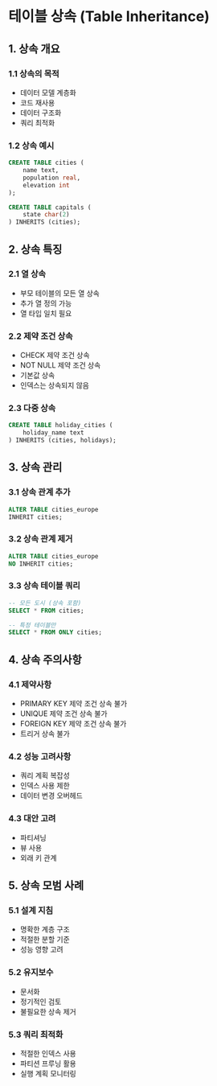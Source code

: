 # 테이블 상속 (Table Inheritance)

## 1. 상속 개요

### 1.1 상속의 목적
- 데이터 모델 계층화
- 코드 재사용
- 데이터 구조화
- 쿼리 최적화

### 1.2 상속 예시
```sql
CREATE TABLE cities (
    name text,
    population real,
    elevation int
);

CREATE TABLE capitals (
    state char(2)
) INHERITS (cities);
```

## 2. 상속 특징

### 2.1 열 상속
- 부모 테이블의 모든 열 상속
- 추가 열 정의 가능
- 열 타입 일치 필요

### 2.2 제약 조건 상속
- CHECK 제약 조건 상속
- NOT NULL 제약 조건 상속
- 기본값 상속
- 인덱스는 상속되지 않음

### 2.3 다중 상속
```sql
CREATE TABLE holiday_cities (
    holiday_name text
) INHERITS (cities, holidays);
```

## 3. 상속 관리

### 3.1 상속 관계 추가
```sql
ALTER TABLE cities_europe 
INHERIT cities;
```

### 3.2 상속 관계 제거
```sql
ALTER TABLE cities_europe 
NO INHERIT cities;
```

### 3.3 상속 테이블 쿼리
```sql
-- 모든 도시 (상속 포함)
SELECT * FROM cities;

-- 특정 테이블만
SELECT * FROM ONLY cities;
```

## 4. 상속 주의사항

### 4.1 제약사항
- PRIMARY KEY 제약 조건 상속 불가
- UNIQUE 제약 조건 상속 불가
- FOREIGN KEY 제약 조건 상속 불가
- 트리거 상속 불가

### 4.2 성능 고려사항
- 쿼리 계획 복잡성
- 인덱스 사용 제한
- 데이터 변경 오버헤드

### 4.3 대안 고려
- 파티셔닝
- 뷰 사용
- 외래 키 관계

## 5. 상속 모범 사례

### 5.1 설계 지침
- 명확한 계층 구조
- 적절한 분할 기준
- 성능 영향 고려

### 5.2 유지보수
- 문서화
- 정기적인 검토
- 불필요한 상속 제거

### 5.3 쿼리 최적화
- 적절한 인덱스 사용
- 파티션 프루닝 활용
- 실행 계획 모니터링
